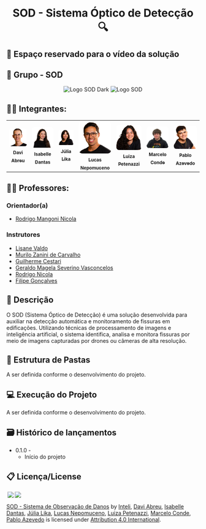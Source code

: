 <div align="center">

# SOD - Sistema Óptico de Detecção 🔍

</div>

## 🎥 Espaço reservado para o vídeo da solução

## 👥 Grupo - SOD
<p align="center">
  <img src="img/logo_dark_mode.png#gh-dark-mode-only" alt="Logo SOD Dark" width="300">
  <img src="img/logo.png#gh-light-mode-only" alt="Logo SOD" width="300">
</p>

## 👨‍🎓 Integrantes: 
<div align="center">
  <table>
    <tr>
      <td align="center">
        <a href="https://www.linkedin.com/in/davi-abreu-da-silveira/">
          <img src="docs/static/img/Davi.png" style="border-radius: 10%; width: 150px;" alt="Davi Abreu"/><br>
          <sub><b>Davi Abreu</b></sub>
        </a>
      </td>
      <td align="center">
        <a href="https://www.linkedin.com/in/iisabelledantas/">
          <img src="docs/static/img/Isa.png" style="border-radius: 10%; width: 150px;" alt="Isabelle Dantas"/><br>
          <sub><b>Isabelle Dantas</b></sub>
        </a>
      </td>
      <td align="center">
        <a href="https://www.linkedin.com/in/julia-lika-ishikawa">
          <img src="docs/static/img/Lika.png" style="border-radius: 10%; width: 150px;" alt="Júlia Lika"/><br>
          <sub><b>Júlia Lika</b></sub>
        </a>
      </td>
      <td align="center">
        <a href="https://www.linkedin.com/in/lucas-nepomuceno-ismart/">
          <img src="docs/static/img/Lucas.png" style="border-radius: 10%; width: 150px;" alt="Lucas Nepomuceno"/><br>
          <sub><b>Lucas Nepomuceno</b></sub>
        </a>
      </td>
      <td align="center">
        <a href="https://www.linkedin.com/in/luizapetenazzi">
          <img src="docs/static/img/Luiza.png" style="border-radius: 10%; width: 150px;" alt="Luiza Petenazzi"/><br>
          <sub><b>Luiza Petenazzi</b></sub>
        </a>
      </td>
      <td align="center">
        <a href="https://www.linkedin.com/in/marcelo-c-3257702bb/">
          <img src="docs/static/img/Marcelo.png" style="border-radius: 10%; width: 150px;" alt="Marcelo Conde"/><br>
          <sub><b>Marcelo Conde</b></sub>
        </a>
      </td>
      <td align="center">
        <a href="https://www.linkedin.com/in/pabloazevedo/">
          <img src="docs/static/img/Pablo.png" style="border-radius: 10%; width: 150px;" alt="Pablo Azevedo"/><br>
          <sub><b>Pablo Azevedo</b></sub>
        </a>
      </td>
    </tr>
  </table>
</div>

## 👩‍🏫 Professores:

### Orientador(a) 
- [Rodrigo Mangoni Nicola](https://www.linkedin.com/in/rodrigo-mangoni-nicola-537027158/)

### Instrutores
- [Lisane Valdo](https://www.linkedin.com/in/lisane-valdo/)
- [Murilo Zanini de Carvalho](https://www.linkedin.com/in/murilo-zanini-de-carvalho-0980415b/)
- [Guilherme Cestari](https://www.linkedin.com/in/gui-cestari/)
- [Geraldo Magela Severino Vasconcelos](https://www.linkedin.com/in/geraldo-magela-severino-vasconcelos-22b1b220/)
- [Rodrigo Nicola](https://www.linkedin.com/in/rodrigo-mangoni-nicola-537027158/)
- [Filipe Gonçalves](https://www.linkedin.com/in/filipe-gon%C3%A7alves-08a55015b/)

## 📜 Descrição

O SOD (Sistema Óptico de Detecção) é uma solução desenvolvida para auxiliar na detecção automática e monitoramento de fissuras em edificações. Utilizando técnicas de processamento de imagens e inteligência artificial, o sistema identifica, analisa e monitora fissuras por meio de imagens capturadas por drones ou câmeras de alta resolução. 

## 📁 Estrutura de Pastas

A ser definida conforme o desenvolvimento do projeto.

## 💻 Execução do Projeto

A ser definida conforme o desenvolvimento do projeto.

## 🗃 Histórico de lançamentos

* 0.1.0 - 
    - Início do projeto

## 📋 Licença/License

<img style="height:22px!important;margin-left:3px;vertical-align:text-bottom;" src="https://mirrors.creativecommons.org/presskit/icons/cc.svg?ref=chooser-v1"><img style="height:22px!important;margin-left:3px;vertical-align:text-bottom;" src="https://mirrors.creativecommons.org/presskit/icons/by.svg?ref=chooser-v1"><p xmlns:cc="http://creativecommons.org/ns#" xmlns:dct="http://purl.org/dc/terms/"><a property="dct:title" rel="cc:attributionURL" href="https://github.com/seu-repositorio-aqui">SOD - Sistema de Observação de Danos</a> by <a rel="cc:attributionURL dct:creator" property="cc:attributionName" href="https://www.inteli.edu.br/">Inteli</a>, <a href="https://github.com/daviiabreu">Davi Abreu</a>, <a href="https://github.com/iisabelledantas">Isabelle Dantas</a>, <a href="https://github.com/julia-lika">Júlia Lika</a>, <a href="https://github.com/Lucas-nepomuceno">Lucas Nepomuceno</a>, <a href="https://github.com/lupetenazzi">Luiza Petenazzi</a>, <a href="https://github.com/Melomm">Marcelo Conde</a>, <a href="https://github.com/zzaved">Pablo Azevedo</a> is licensed under <a href="http://creativecommons.org/licenses/by/4.0/?ref=chooser-v1" target="_blank" rel="license noopener noreferrer" style="display:inline-block;">Attribution 4.0 International</a>.</p>